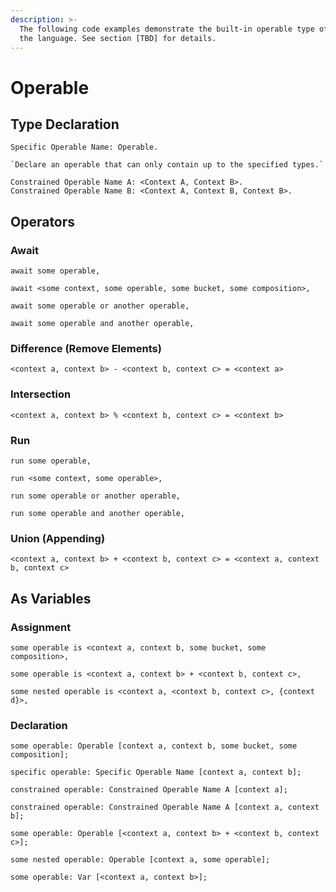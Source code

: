 ```yaml
---
description: >-
  The following code examples demonstrate the built-in operable type offered by
  the language. See section [TBD] for details.
---
```


# Operable

## Type Declaration

```
Specific Operable Name: Operable.
```

```
`Declare an operable that can only contain up to the specified types.`

Constrained Operable Name A: <Context A, Context B>.
Constrained Operable Name B: <Context A, Context B, Context B>.
```

## Operators

### Await

```
await some operable,
```

```
await <some context, some operable, some bucket, some composition>,
```

```
await some operable or another operable,
```

```
await some operable and another operable,
```

### Difference (Remove Elements)

```
<context a, context b> - <context b, context c> = <context a>
```

### Intersection

```
<context a, context b> % <context b, context c> = <context b>
```

### Run

```
run some operable,
```

```
run <some context, some operable>,
```

```
run some operable or another operable,
```

```
run some operable and another operable,
```

### Union (Appending)

```
<context a, context b> + <context b, context c> = <context a, context b, context c>
```

## As Variables

### Assignment

```
some operable is <context a, context b, some bucket, some composition>,
```

```
some operable is <context a, context b> + <context b, context c>,
```

```
some nested operable is <context a, <context b, context c>, {context d}>,
```

### Declaration

```
some operable: Operable [context a, context b, some bucket, some composition];
```

```
specific operable: Specific Operable Name [context a, context b];
```

```
constrained operable: Constrained Operable Name A [context a];
```

```
constrained operable: Constrained Operable Name A [context a, context b];
```

```
some operable: Operable [<context a, context b> + <context b, context c>];
```

```
some nested operable: Operable [context a, some operable];
```

```
some operable: Var [<context a, context b>];
```
